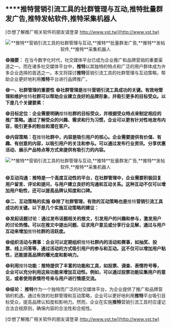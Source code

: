 ## ****推特**营销引流工具的社群管理与互动,**推特**批量群发广告,**推特**发帖软件,**推特**采集机器人**

[😍想了解推广相关软件的朋友请登录 http://www.vst.tw](http://www.vst.tw)

 <center><img src="https://vst.tw/MP4/tuiguang/png/8.png" alt="**推特**营销引流工具的社群管理与互动,**推特**批量群发广告,**推特**发帖软件,**推特**采集机器人"></center>

**😄摘要：**
在当今数字化时代，社交媒体平台已成为企业推广和品牌营销的重要渠道之一。而在诸多社交媒体平台中，**推特**以其独特的特点和广泛的用户群体成为许多企业选择的首选之一。本文将探讨**推特**营销引流工具的社群管理与互动策略，帮助企业更好地利用**推特**平台进行品牌推广。

**😄一、社群管理的重要性**
**😄社群管理是**推特**营销引流工具成功的关键。有效地管理和维护**推特**社群可以帮助企业建立良好的品牌形象，并吸引更多的目标受众。以下是几个关键要素：**

**😄目标定位：企业需要明确**推特**社群的目标受众，并根据受众特点来制定相应的推广策略。通过了解受众的兴趣、需求和行为习惯，企业可以更有针对性地发布内容，吸引更多的粉丝和潜在客户。**

**😄内容策略：在**推特**社群中，内容是吸引用户的核心。企业需要提供有价值、有趣、有创意的内容，以吸引用户的关注和参与。可以通过发布行业资讯、分享优惠活动、展示产品特点等方式来提供有吸引力的内容。**

 <center><img src="https://vst.tw/MP4/tuiguang/png/5.png" alt="**推特**营销引流工具的社群管理与互动,**推特**批量群发广告,**推特**发帖软件,**推特**采集机器人"></center>

**😄互动沟通：**推特**是一个高度互动性的平台，在社群管理中，企业需要积极回复用户留言、评论和提问，与用户建立良好的沟通和互动关系。这种互动不仅可以增加用户粘性，还可以提高品牌认知度和口碑。**

**😄二、互动策略的实施**
**😄除了社群管理，有效的互动策略也是**推特**营销引流工具成功的关键。以下是几个实施互动策略的建议：**

**😄发起话题讨论：通过发布话题相关的推文，引发用户的兴趣和参与，激发用户的讨论热情。可以在推文中提出问题、征求用户意见或分享行业见解，通过与用户互动来增加**推特**社群的活跃度。**

**😄组织活动与赛事：企业可以定期组织**推特**社群内的活动和赛事，如抽奖、投票、线上问答等，通过活动的方式吸引用户的参与和互动。这不仅可以增加用户粘性，还能提高品牌的曝光度和影响力。**

**😄利用**推特**功能：**推特**提供了丰富的功能和工具，如投票、调查、表情符号等，企业可以充分利用这些功能来增加互动性。例如，可以通过投票功能征集用户的意见，或者使用表情符号来与用户进行情感交流。**

**😄结论：**
**推特**作为一个独特而广泛的社交媒体平台，为企业提供了推广和品牌营销的机遇。通过有效的社群管理和互动策略，企业可以更好地利用**推特**平台吸引目标受众，提高品牌认知度和影响力。然而，企业在实施**推特**营销引流工具时应谨记合法合规原则，确保内容的合法性和合规性。

[😍想了解推广相关软件的朋友请登录 http://www.vst.tw](http://www.vst.tw)



